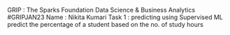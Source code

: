 GRIP : The Sparks Foundation
Data Science & Business Analytics
#GRIPJAN23
Name : Nikita Kumari
Task 1 : predicting using Supervised ML
predict the percentage of a student based on the no. of study hours
